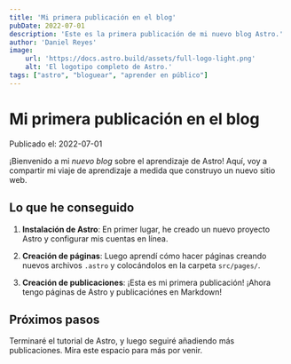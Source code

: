 ```yaml
---
title: 'Mi primera publicación en el blog'
pubDate: 2022-07-01
description: 'Este es la primera publicación de mi nuevo blog Astro.'
author: 'Daniel Reyes'
image:
    url: 'https://docs.astro.build/assets/full-logo-light.png'
    alt: 'El logotipo completo de Astro.'
tags: ["astro", "bloguear", "aprender en público"]
---
```

# Mi primera publicación en el blog

Publicado el: 2022-07-01

¡Bienvenido a mi _nuevo blog_ sobre el aprendizaje de Astro! Aquí, voy a compartir mi viaje de aprendizaje a medida que construyo un nuevo sitio web.

## Lo que he conseguido

1. **Instalación de Astro**: En primer lugar, he creado un nuevo proyecto Astro y configurar mis cuentas en línea.

2. **Creación de páginas**: Luego aprendí cómo hacer páginas creando nuevos archivos `.astro` y colocándolos en la carpeta `src/pages/`.

3. **Creación de publicaciones**: ¡Esta es mi primera publicación! ¡Ahora tengo páginas de Astro y publicaciónes en Markdown!

## Próximos pasos

Terminaré el tutorial de Astro, y luego seguiré añadiendo más publicaciones. Mira este espacio para más por venir.